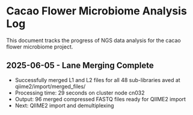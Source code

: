 # Cacao Flower Microbiome Analysis Log

This document tracks the progress of NGS data analysis for the cacao flower microbiome project.


## 2025-06-05 - Lane Merging Complete
- Successfully merged L1 and L2 files for all 48 sub-libraries aved at qiime2/import/merged_files/
- Processing time: 29 seconds on cluster node cn032
- Output: 96 merged compressed FASTQ files ready for QIIME2 import
- Next: QIIME2 import and demultiplexing

